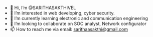 - 👋 Hi, I’m @SARITHASAKTHIVEL
- 👀 I’m interested in web developing, cyber security.
- 🌱 I’m currently learning electronic and communication engineering
- 💞️ I’m looking to collaborate on SOC analyst, Network configurator
- 📫 How to reach me via email: sarithaasakthi@gmail.com

<!---
SARITHASAKTHIVEL/SARITHASAKTHIVEL is a ✨ special ✨ repository because its `README.md` (this file) appears on your GitHub profile.
You can click the Preview link to take a look at your changes.
--->
